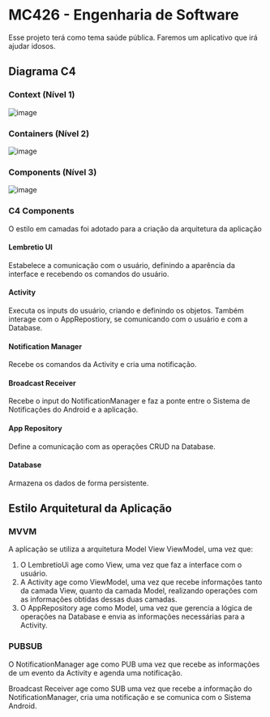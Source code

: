 # MC426 - Engenharia de Software

Esse projeto terá como tema saúde pública.
Faremos um aplicativo que irá ajudar idosos.

## Diagrama C4



### Context (Nível 1)
![image](https://github.com/LucJRibas/MC426-Eng-Software/assets/101939969/c944fae6-945d-4fb1-8081-90825e4136c8)

### Containers (Nível 2)
![image](https://github.com/LucJRibas/MC426-Eng-Software/assets/101939969/61ea05ec-61ae-4c31-97a6-d03d34b4c2bc)

### Components (Nível 3)
![image](https://github.com/LucJRibas/MC426-Eng-Software/assets/101939969/c1511bf5-473b-4539-a149-44765959bc68)

### C4 Components
O estilo em camadas foi adotado para a criação da arquitetura da aplicação

#### Lembretio UI
Estabelece a comunicação com o usuário, definindo a aparência da interface e recebendo os comandos do usuário.

#### Activity
Executa os inputs do usuário, criando e definindo os objetos. Também interage com o AppRepostiory, se comunicando com o usuário e com a Database.

#### Notification Manager
Recebe os comandos da Activity e cria uma notificação.
 
#### Broadcast Receiver
Recebe o input do NotificationManager e faz a ponte entre o Sistema de Notificações do Android e a aplicação.

#### App Repository
Define a comunicação com as operações CRUD na Database.

#### Database
Armazena os dados de forma persistente.

## Estilo Arquitetural da Aplicação
  
### MVVM
A aplicação se utiliza a arquitetura Model View ViewModel, uma vez que:

1. O LembretioUi age como View, uma vez que faz a interface com o usuário.
2. A Activity  age como ViewModel, uma vez que recebe informações tanto da camada View, quanto da camada Model, realizando operações com as informações obtidas dessas duas camadas.
3. O AppRepository age como Model, uma vez que gerencia a lógica de operações na Database e envia as informações necessárias para a Activity.

### PUBSUB

O NotificationManager age como PUB uma vez que recebe as informações de um evento da Activity e agenda uma notificação.

Broadcast Receiver age como SUB uma vez que recebe a informação do NotificationManager, cria uma notificação e se comunica com o Sistema Android.

